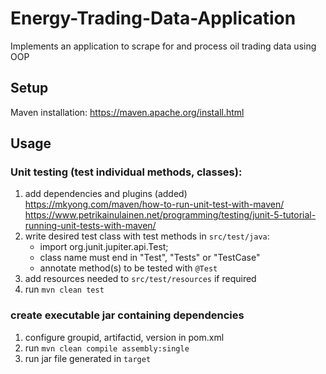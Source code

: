 # Energy-Trading-Data-Application

Implements an application to scrape for and process oil trading data using OOP

## Setup 

Maven installation: https://maven.apache.org/install.html



## Usage


### Unit testing (test individual methods, classes): 
1. add dependencies and plugins (added)
https://mkyong.com/maven/how-to-run-unit-test-with-maven/
https://www.petrikainulainen.net/programming/testing/junit-5-tutorial-running-unit-tests-with-maven/
2. write desired test class with test methods in ```src/test/java```:
   - import org.junit.jupiter.api.Test;
   - class name must end in "Test", "Tests" or "TestCase"
   - annotate method(s) to be tested with ```@Test```
3. add resources needed to ```src/test/resources``` if required
4. run ```mvn clean test```


### create executable jar containing dependencies 
1. configure groupid, artifactid, version in pom.xml
2. run ```mvn clean compile assembly:single```
3. run jar file generated in ```target```
